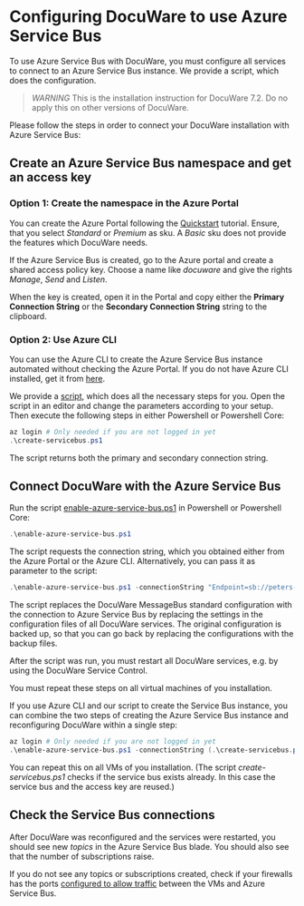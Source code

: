 # Configuring DocuWare to use Azure Service Bus

To use Azure Service Bus with DocuWare, you must configure all services to connect to an Azure Service Bus instance.
We provide a script, which does the configuration.

> *WARNING* This is the installation instruction for DocuWare 7.2. Do no apply this on other versions of DocuWare.

Please follow the steps in order to connect your DocuWare installation with Azure Service Bus:

## Create an Azure Service Bus namespace and get an access key

### Option 1: Create the namespace in the Azure Portal

You can create the Azure Portal following the [Quickstart](https://docs.microsoft.com/en-us/azure/service-bus-messaging/service-bus-quickstart-topics-subscriptions-portal) tutorial. Ensure, that you select _Standard_ or _Premium_ as sku. A _Basic_ sku does not provide the
features which DocuWare needs.

If the Azure Service Bus is created, go to the Azure portal and create a shared access policy key. Choose a name like _docuware_ and give the rights _Manage_, _Send_ and _Listen_.

When the key is created, open it in the Portal and copy either the __Primary Connection String__ or the __Secondary Connection String__ string to the clipboard.

### Option 2: Use Azure CLI

You can use the Azure CLI to create the Azure Service Bus instance automated
without checking the Azure Portal. If you do not have Azure CLI installed,
get it from [here](https://docs.microsoft.com/en-us/cli/azure/install-azure-cli-windows).

We provide a [script](./create-servicebus.ps1), which does all the necessary steps for you. Open the script in an editor and change the parameters according to your setup.
Then execute the following steps in either Powershell or Powershell Core:

```powershell
az login # Only needed if you are not logged in yet
.\create-servicebus.ps1
```

The script returns both the primary and secondary connection string.

## Connect DocuWare with the Azure Service Bus

Run the script [enable-azure-service-bus.ps1](enable-azure-service-bus.ps1) in Powershell or Powershell Core:

```powershell
.\enable-azure-service-bus.ps1
```

The script requests the connection string, which you obtained either from the Azure Portal or the Azure CLI. Alternatively, you can pass it as parameter to the script:

```powershell
.\enable-azure-service-bus.ps1 -connectionString "Endpoint=sb://peters-engineering-inst00.servicebus.windows.net/;SharedAccessKeyName=docuware;SharedAccessKey=..."
```

The script replaces the DocuWare MessageBus standard configuration with the connection to Azure Service Bus by replacing the settings in the configuration files of all DocuWare services. The original configuration is backed up, so that you can go back by replacing the configurations with the backup files.

After the script was run, you must restart all DocuWare services, e.g. by using the DocuWare Service Control.

You must repeat these steps on all virtual machines of you installation.

If you use Azure CLI and our script to create the Service Bus instance, you can combine the two steps of creating the Azure Service Bus instance and reconfiguring DocuWare within a single step:

```powershell
az login # Only needed if you are not logged in yet
.\enable-azure-service-bus.ps1 -connectionString (.\create-servicebus.ps1).primaryConnectionString
```

You can repeat this on all VMs of you installation. (The script _create-servicebus.ps1_ checks if the service bus exists already. In this case the service bus and the access key are reused.)

## Check the Service Bus connections

After DocuWare was reconfigured and the services were restarted, you should see new _topics_ in the Azure Service Bus blade. You should also see that the number of subscriptions raise.

If you do not see any topics or subscriptions created, check if your firewalls has the ports [configured to allow traffic](https://blogs.msdn.microsoft.com/servicebus/2017/11/07/open-port-requirements-and-ip-address-whitelisting/) between the VMs and Azure Service Bus.
